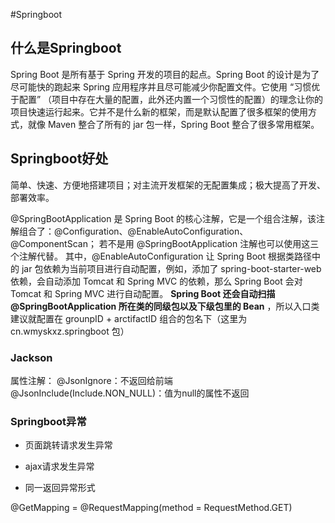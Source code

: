 #Springboot
## 什么是Springboot
Spring Boot 是所有基于 Spring 开发的项目的起点。Spring Boot 的设计是为了尽可能快的跑起来 Spring 应用程序并且尽可能减少你配置文件。它使用 “习惯优于配置” （项目中存在大量的配置，此外还内置一个习惯性的配置）的理念让你的项目快速运行起来。它并不是什么新的框架，而是默认配置了很多框架的使用方式，就像 Maven 整合了所有的 jar 包一样，Spring Boot 整合了很多常用框架。
## Springboot好处
简单、快速、方便地搭建项目；对主流开发框架的无配置集成；极大提高了开发、部署效率。

@SpringBootApplication 是 Spring Boot 的核心注解，它是一个组合注解，该注解组合了：@Configuration、@EnableAutoConfiguration、@ComponentScan； 若不是用 @SpringBootApplication 注解也可以使用这三个注解代替。
其中，@EnableAutoConfiguration 让 Spring Boot 根据类路径中的 jar 包依赖为当前项目进行自动配置，例如，添加了 spring-boot-starter-web 依赖，会自动添加 Tomcat 和 Spring MVC 的依赖，那么 Spring Boot 会对 Tomcat 和 Spring MVC 进行自动配置。
**Spring Boot 还会自动扫描 @SpringBootApplication 所在类的同级包以及下级包里的 Bean** ，所以入口类建议就配置在 grounpID + arctifactID 组合的包名下（这里为 cn.wmyskxz.springboot 包）

### Jackson
属性注解：
@JsonIgnore：不返回给前端
@JsonInclude(Include.NON_NULL)：值为null的属性不返回

### Springboot异常
* 页面跳转请求发生异常

* ajax请求发生异常

* 同一返回异常形式


@GetMapping = @RequestMapping(method = 
RequestMethod.GET)